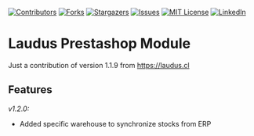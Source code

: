 [![Contributors][contributors-shield]][contributors-url]
[![Forks][forks-shield]][forks-url]
[![Stargazers][stars-shield]][stars-url]
[![Issues][issues-shield]][issues-url]
[![MIT License][license-shield]][license-url]
[![LinkedIn][linkedin-shield]][linkedin-url]

# Laudus Prestashop Module

Just a contribution of version 1.1.9 from https://laudus.cl

## Features

_v1.2.0:_

- Added specific warehouse to synchronize stocks from ERP

[contributors-shield]: https://img.shields.io/github/contributors/estebangarviso/laudus-prestashop.svg?style=for-the-badge
[contributors-url]: https://github.com/estebangarviso/laudus-prestashop/graphs/contributors
[forks-shield]: https://img.shields.io/github/forks/estebangarviso/laudus-prestashop.svg?style=for-the-badge
[forks-url]: https://github.com/estebangarviso/laudus-prestashop/network/members
[stars-shield]: https://img.shields.io/github/stars/estebangarviso/laudus-prestashop.svg?style=for-the-badge
[stars-url]: https://github.com/estebangarviso/laudus-prestashop/stargazers
[issues-shield]: https://img.shields.io/github/issues/estebangarviso/laudus-prestashop.svg?style=for-the-badge
[issues-url]: https://github.com/estebangarviso/laudus-prestashop/issues
[license-shield]: https://img.shields.io/github/license/estebangarviso/laudus-prestashop.svg?style=for-the-badge
[license-url]: https://github.com/estebangarviso/laudus-prestashop/blob/master/LICENSE.txt
[linkedin-shield]: https://img.shields.io/badge/-LinkedIn-black.svg?style=for-the-badge&logo=linkedin&colorB=555
[linkedin-url]: https://linkedin.com/in/estebangarviso
